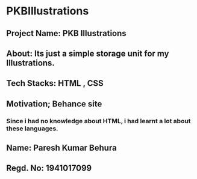 # PKBIllustrations
## Project Name: PKB Illustrations
## About: Its just a simple storage unit for my Illustrations.
## Tech Stacks: HTML , CSS 
## Motivation; Behance site
### Since i had no knowledge about HTML, i had learnt a lot about these languages.
##
## Name: Paresh Kumar Behura
## Regd. No: 1941017099
